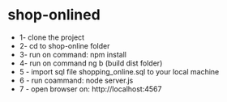 # shop-onlined

* 1- clone the project
* 2- cd to shop-online folder
* 3- run on command: npm install
* 4- run on command ng b (build dist folder)
* 5 - import sql file shopping_online.sql to your local machine 
* 6 - run coammand: node server.js
* 7 - open browser on: http://localhost:4567
